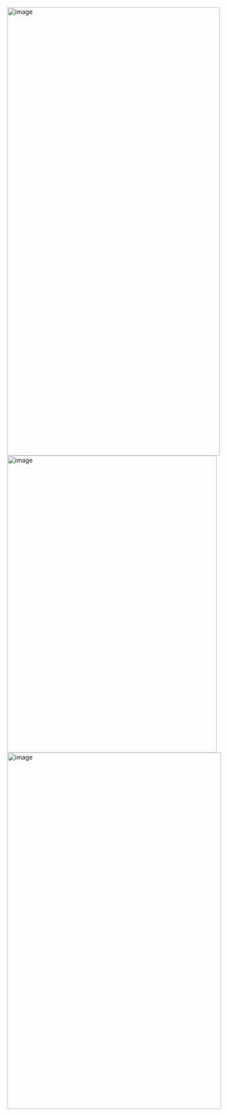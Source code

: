<img width="489" height="1028" alt="image" src="https://github.com/user-attachments/assets/b92f2119-1815-4f7d-a403-9d69757c8e70" />
<img width="482" height="681" alt="image" src="https://github.com/user-attachments/assets/491dbd2b-2556-4bbe-92e1-9c7bf0cde264" />
<img width="492" height="817" alt="image" src="https://github.com/user-attachments/assets/55ceccb3-6efa-423a-9fa1-0f10a9eb69c6" />

